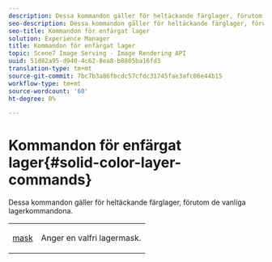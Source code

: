 ```yaml
---
description: Dessa kommandon gäller för heltäckande färglager, förutom de vanliga lagerkommandona.
seo-description: Dessa kommandon gäller för heltäckande färglager, förutom de vanliga lagerkommandona.
seo-title: Kommandon för enfärgat lager
solution: Experience Manager
title: Kommandon för enfärgat lager
topic: Scene7 Image Serving - Image Rendering API
uuid: 51d82a95-d940-4c62-8ea8-b8805ba16fd3
translation-type: tm+mt
source-git-commit: 7bc7b3a86fbcdc57cfdc31745fae3afc06e44b15
workflow-type: tm+mt
source-wordcount: '60'
ht-degree: 0%

---
```



# Kommandon för enfärgat lager{#solid-color-layer-commands}

Dessa kommandon gäller för heltäckande färglager, förutom de vanliga lagerkommandona.

<table id="simpletable_4E563E4C797E45F390340258170BDCE4"> 
 <tr class="strow"> 
  <td class="stentry"> <p><a href="../../../../../../is-api/http-ref/image-serving-api-ref/c-http-protocol-reference/c-command-reference/r-mask.md#reference-922254e027404fb890b850e2723ee06e" type="reference" format="dita" scope="local"> mask</a> </p> </td> 
  <td class="stentry"> <p>Anger en valfri lagermask. </p></td> 
 </tr> 
</table>

